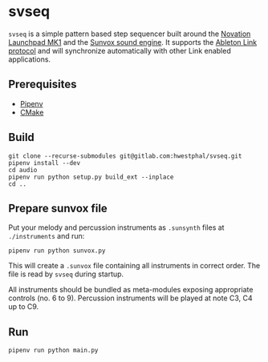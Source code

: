 # svseq

`svseq` is a simple pattern based step sequencer built around the [Novation Launchpad MK1](https://resource.novationmusic.com/support/product-downloads?product=Launchpad+MK1) and the [Sunvox sound engine](https://www.warmplace.ru/soft/sunvox/). It supports the [Ableton Link protocol](https://www.ableton.com/de/link/) and will synchronize automatically with other Link enabled applications.

## Prerequisites

- [Pipenv](https://pipenv.pypa.io/)
- [CMake](https://cmake.org/)

## Build

    git clone --recurse-submodules git@gitlab.com:hwestphal/svseq.git
    pipenv install --dev
    cd audio
    pipenv run python setup.py build_ext --inplace
    cd ..

## Prepare sunvox file

Put your melody and percussion instruments as `.sunsynth` files at `./instruments` and run:

    pipenv run python sunvox.py

This will create a `.sunvox` file containing all instruments in correct order. The file is read by `svseq` during startup.

All instruments should be bundled as meta-modules exposing appropriate controls (no. 6 to 9). Percussion instruments will be played at note C3, C4 up to C9.

## Run

    pipenv run python main.py
